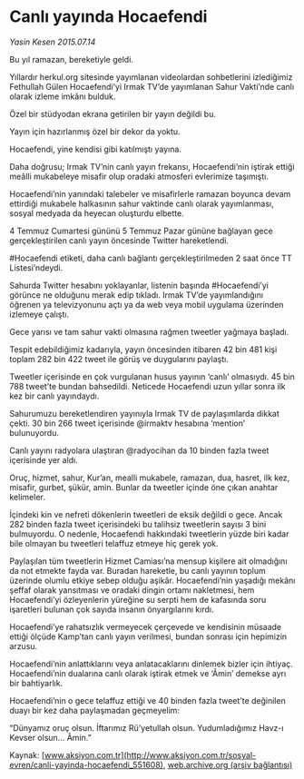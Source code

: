 # Canlı yayında Hocaefendi

*Yasin Kesen 2015.07.14*

<div class="pNewsDetailMainContent" itemprop="articleBody">
 <p>
  Bu yıl ramazan, bereketiyle geldi.
 </p>
 <p>
  Yıllardır herkul.org sitesinde yayımlanan videolardan sohbetlerini izlediğimiz Fethullah Gülen Hocaefendi’yi Irmak TV’de yayımlanan Sahur Vakti’nde canlı olarak izleme imkânı bulduk.
 </p>
 <p>
  Özel bir stüdyodan ekrana getirilen bir yayın değildi bu.
 </p>
 <p>
  Yayın için hazırlanmış özel bir dekor da yoktu.
 </p>
 <p>
  Hocaefendi, yine kendisi gibi katılmıştı yayına.
 </p>
 <p>
  Daha doğrusu; Irmak TV’nin canlı yayın frekansı, Hocaefendi’nin iştirak ettiği meâlli mukabeleye misafir olup oradaki atmosferi evlerimize taşımıştı.
 </p>
 <p>
  Hocaefendi’nin yanındaki talebeler ve misafirlerle ramazan boyunca devam ettirdiği mukabele halkasının sahur vaktinde canlı olarak yayımlanması, sosyal medyada da heyecan oluşturdu elbette.
 </p>
 <p>
  4 Temmuz Cumartesi gününü 5 Temmuz Pazar gününe bağlayan gece gerçekleştirilen canlı yayın öncesinde Twitter hareketlendi.
 </p>
 <p>
  #Hocaefendi etiketi, daha canlı bağlantı gerçekleştirilmeden 2 saat önce TT Listesi’ndeydi.
 </p>
 <p>
  Sahurda Twitter hesabını yoklayanlar, listenin başında #Hocaefendi’yi görünce ne olduğunu merak edip tıkladı. Irmak TV’de yayımlandığını öğrenen ya televizyonunu açtı ya da web veya mobil uygulama üzerinden izlemeye çalıştı.
 </p>
 <p>
  Gece yarısı ve tam sahur vakti olmasına rağmen tweetler yağmaya başladı.
 </p>
 <p>
  Tespit edebildiğimiz kadarıyla, yayın öncesinden itibaren 42 bin 481 kişi toplam 282 bin 422 tweet ile görüş ve duygularını paylaştı.
 </p>
 <p>
  Tweetler içerisinde en çok vurgulanan husus yayının ‘canlı’ olmasıydı. 45 bin 788 tweet’te bundan bahsedildi. Neticede Hocaefendi uzun yıllar sonra ilk kez bir canlı yayındaydı.
 </p>
 <p>
  Sahurumuzu bereketlendiren yayınıyla Irmak TV de paylaşımlarda dikkat çekti. 30 bin 266 tweet içerisinde @irmaktv hesabına ‘mention’ bulunuyordu.
 </p>
 <p>
  Canlı yayını radyolara ulaştıran @radyocihan da 10 binden fazla tweet içerisinde yer aldı.
 </p>
 <p>
  Oruç, hizmet, sahur, Kur’an, mealli mukabele, ramazan, dua, hasret, ilk kez, misafir, gurbet, şükür, amin. Bunlar da tweetler içinde öne çıkan anahtar kelimeler.
 </p>
 <p>
  İçindeki kin ve nefreti dökenlerin tweetleri de eksik değildi o gece. Ancak 282 binden fazla tweet içerisindeki bu talihsiz tweetlerin sayısı 3 bini bulmuyordu. O nedenle, Hocaefendi hakkındaki tweetlerin yüzde biri kadar bile olmayan bu tweetleri telaffuz etmeye hiç gerek yok.
 </p>
 <p>
  Paylaşılan tüm tweetlerin Hizmet Camiası’na mensup kişilere ait olmadığını da not etmekte fayda var. Buradan hareketle, bu canlı yayının toplum üzerinde olumlu etkiye sebep olduğu aşikâr. Hocaefendi’nin yaşadığı mekânı şeffaf olarak yansıtması ve oradaki dingin ortamı nakletmesi, hem Hocaefendi’yi özleyenlerin yüreğine su serpti hem de kafasında soru işaretleri bulunan çok sayıda insanın önyargılarını kırdı.
 </p>
 <p>
  Hocaefendi’ye rahatsızlık vermeyecek çerçevede ve kendisinin müsaade ettiği ölçüde Kamp’tan canlı yayın verilmesi, bundan sonrası için hepimizin arzusu.
 </p>
 <p>
  Hocaefendi’nin anlattıklarını veya anlatacaklarını dinlemek bizler için ihtiyaç. Hocaefendi’nin dualarına canlı olarak iştirak etmek ve ‘Âmin’ demekse ayrı bir bahtiyarlık.
 </p>
 <p>
  Hocaefendi’nin o gece telaffuz ettiği ve 40 binden fazla tweet’te değinilen duayı bir kez daha paylaşmadan geçmeyelim:
 </p>
 <p>
  “Dünyamız oruç olsun. İftarımız Rü’yetullah olsun. Yudumladığımız Havz-ı Kevser olsun... Âmin.”
 </p>
 <p>
 </p>
</div>


Kaynak: [www.aksiyon.com.tr](http://www.aksiyon.com.tr/sosyal-evren/canli-yayinda-hocaefendi_551608), [web.archive.org (arşiv bağlantısı)](http://web.archive.org/web/20150731103836/http://www.aksiyon.com.tr/sosyal-evren/canli-yayinda-hocaefendi_551608)
